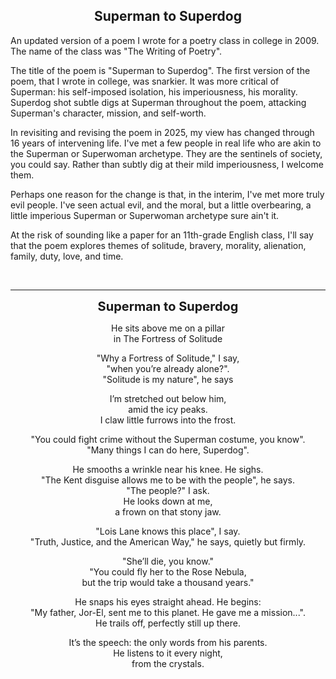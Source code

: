 ## <div align="center">Superman to Superdog</div>

<p>
An updated version of a poem I wrote for a poetry class in college in 2009.
The name of the class was "The Writing of Poetry".
</p>

<p>
The title of the poem is "Superman to Superdog".
The first version of the poem, that I wrote in college, was snarkier.
It was more critical of Superman: his self-imposed isolation, his imperiousness, his morality.
Superdog shot subtle digs at Superman throughout the poem, attacking Superman's character, mission, and self-worth.
</p>

<p>
In revisiting and revising the poem in 2025, my view has changed through 16 years of intervening life.
I've met a few people in real life who are akin to the Superman or Superwoman archetype.
They are the sentinels of society, you could say.
Rather than subtly dig at their mild imperiousness, I welcome them.
</p>

<p>
Perhaps one reason for the change is that, in the interim, I've met more truly evil people.
I've seen actual evil, and the moral, but a little overbearing, a little imperious Superman or Superwoman archetype sure ain't it. 
</p>

<p>
At the risk of sounding like a paper for an 11th-grade English class, I'll say that the poem explores themes of solitude, bravery, morality, alienation, family, duty, love, and time.
</p>

<br/>

<hr/>

<div style="text-align: center">

<p>
<b style="font-size: 20px;">Superman to Superdog</b>
</p>

<p>
He sits above me on a pillar<br/>
in The Fortress of Solitude
</p>

<p>
"Why a Fortress of Solitude," I say,<br/>
"when you’re already alone?".<br/>
"Solitude is my nature", he says
</p>

<p>
I’m stretched out below him,<br/>
amid the icy peaks.<br/>
I claw little furrows into the frost.
</p>

<p>
"You could fight crime without the Superman costume, you know".<br/>
"Many things I can do here, Superdog".
</p>

<p>
He smooths a wrinkle near his knee. He sighs.<br/>
"The Kent disguise allows me to be with the people", he says.<br/>
"The people?" I ask.<br/>
He looks down at me,<br/>
a frown on that stony jaw.
</p>

<p>
"Lois Lane knows this place", I say.<br/>
"Truth, Justice, and the American Way," he says, quietly but firmly.
</p>

<p>
"She’ll die, you know."<br/>
"You could fly her to the Rose Nebula,<br/>
but the trip would take a thousand years."
</p>

<p>
He snaps his eyes straight ahead. He begins:<br/>
"My father, Jor-El, sent me to this planet. He gave me a mission...".<br/>
He trails off, perfectly still up there.
</p>

<p>
It’s the speech: the only words from his parents.<br/>
He listens to it every night,<br/>
from the crystals.
</p>

</div>
